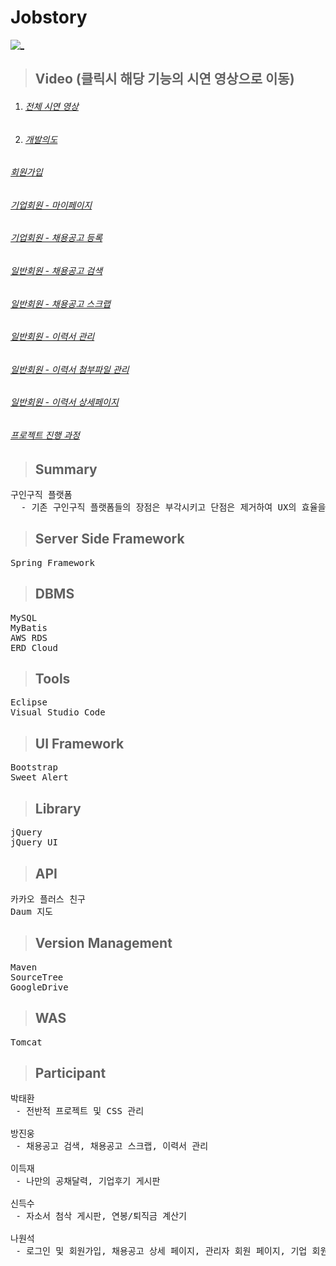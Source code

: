 # Jobstory

[![_](https://user-images.githubusercontent.com/43169472/50580182-eca6a580-0e8e-11e9-8f71-529abe5099d8.PNG)](https://www.youtube.com/watch?v=1LxRe6rdy_c&t=1s)
> ## Video (클릭시 해당 기능의 시연 영상으로 이동)
1. ###### [전체 시연 영상](https://www.youtube.com/watch?v=1LxRe6rdy_c&t=1s)
2. ###### [개발의도](https://www.youtube.com/watch?v=1LxRe6rdy_c&t=29s)
###### [회원가입](https://www.youtube.com/watch?v=1LxRe6rdy_c&t=132s)
###### [기업회원 - 마이페이지](https://www.youtube.com/watch?v=1LxRe6rdy_c&t=180s)
###### [기업회원 - 채용공고 등록](https://www.youtube.com/watch?v=1LxRe6rdy_c&t=194s)
###### [일반회원 - 채용공고 검색](https://www.youtube.com/watch?v=1LxRe6rdy_c&t=232s)
###### [일반회원 - 채용공고 스크랩](https://www.youtube.com/watch?v=1LxRe6rdy_c&t=257s)
###### [일반회원 - 이력서 관리](https://www.youtube.com/watch?v=1LxRe6rdy_c&t=301s)
###### [일반회원 - 이력서 첨부파일 관리](https://www.youtube.com/watch?v=1LxRe6rdy_c&t=301s)
###### [일반회원 - 이력서 상세페이지](https://www.youtube.com/watch?v=1LxRe6rdy_c&t=501s)
###### [프로젝트 진행 과정](https://www.youtube.com/watch?v=1LxRe6rdy_c&t=750s)

> ## Summary
<pre>
구인구직 플랫폼
  - 기존 구인구직 플랫폼들의 장점은 부각시키고 단점은 제거하여 UX의 효율을 제고
</pre>

> ## Server Side Framework
<pre>
Spring Framework
</pre>

> ## DBMS
<pre>
MySQL
MyBatis 
AWS RDS
ERD Cloud
</pre>  

> ## Tools
<pre>
Eclipse
Visual Studio Code
</pre>

> ## UI Framework
<pre>
Bootstrap
Sweet Alert
</pre>

> ## Library
<pre>
jQuery
jQuery UI
</pre>

> ## API
<pre>
카카오 플러스 친구
Daum 지도
</pre>

> ## Version Management
<pre>
Maven
SourceTree
GoogleDrive
</pre>

> ## WAS
<pre>
Tomcat
</pre>

> ## Participant
<pre>
박태환
 - 전반적 프로젝트 및 CSS 관리
  
방진웅
 - 채용공고 검색, 채용공고 스크랩, 이력서 관리
  
이득재
 - 나만의 공채달력, 기업후기 게시판
  
신득수
 - 자소서 첨삭 게시판, 연봉/퇴직금 계산기
  
나원석
 - 로그인 및 회원가입, 채용공고 상세 페이지, 관리자 회원 페이지, 기업 회원 페이지
</pre>




